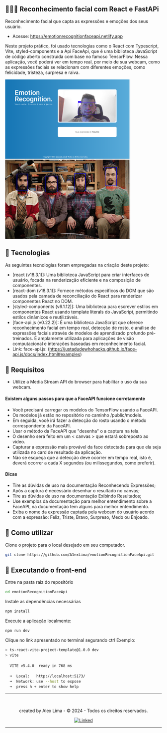 
## 🧑🏻‍💻 Reconhecimento facial com React e FastAPi

Reconhecimento facial que capta as expressões e emoções dos seus usuário.

* Acesse: <https://emotionrecognitionfaceapi.netlify.app>

Neste projeto prático, foi usado tecnologias como o React com Typescript, Vite, styled-components e a Api FaceApi, que é uma biblioteca JavaScript de código aberto construída com base no famoso TensorFlow. Nessa aplicação, você poderá ver em tempo real, por meio de sua webcam, como as expressões faciais se relacionam com diferentes emoções, como felicidade, tristeza, surpresa e raiva.

<p align="start">
  <img width="400" src="public/page.png">
  <img width="400" height="254" src="public/example.gif">
</p>

## 📄 Tecnologias

As seguintes tecnologias foram empregadas na criação deste projeto:

* [react (v18.3.1)]: Uma biblioteca JavaScript para criar interfaces de usuário, focada na renderização eficiente e na composição de componentes.
* [react-dom (v18.3.1)]: Fornece métodos específicos do DOM que são usados ​​pela camada de reconciliação do React para renderizar componentes React no DOM.
* [styled-components (v6.1.12)]: Uma biblioteca para escrever estilos em componentes React usando template literals do JavaScript, permitindo estilos dinâmicos e reutilizáveis.
* [face-api.js (v0.22.2)]: É uma biblioteca JavaScript que oferece reconhecimento facial em tempo real, detecção de rosto, e análise de expressões faciais através de modelos de aprendizado profundo pré-treinados. É amplamente utilizada para aplicações de visão computacional e interações baseadas em reconhecimento facial.
* Link: face-api.js: (<https://justadudewhohacks.github.io/face-api.js/docs/index.html#examples>)

## 🔨 Requisitos

* Utilize a Media Stream API do browser para habilitar o uso da sua webcam.

#### Existem alguns passos para que a FaceAPI funcione corretamente

* Você precisará carregar os modelos do TensorFlow usando a FaceAPI.
* Os modelos já estão no repositório no caminho /public/models.
* Em seguida, você irá fazer a detecção do rosto usando o método correspondente da FaceAPI.
* Usar o método da FaceAPI que "desenha" o a captura na tela.
* O desenho será feito em um < canvas > que estará sobreposto ao vídeo.
* Capturar a expressão mais provável da face detectada para que ela seja utilizada no card de resultado da aplicação.
* Não se esqueça que a detecção deve ocorrer em tempo real, isto é, deverá ocorrer a cada X segundos (ou milissegundos, como preferir).
  
#### Dicas

* Tire as dúvidas de uso na documentação Reconhecendo Expressões;
* Após a captura é necessário desenhar o resultado no canvas;
* Tire as dúvidas de uso na documentação Exibindo Resultados;
* Use exemplos da documentação para melhor entendimento sobre a FaceAPI, na documentação tem alguns para melhor entendimento.
* Exiba o nome da expressão captada pela webcam do usuário acordo com a expressão: Feliz, Triste, Bravo, Surpreso, Medo ou Enjoado.

## 🚀 Como utilizar

Clone o projeto para o local desejado em seu computador.

```bash
git clone https://github.com/A1exLima/emotionRecognitionFaceApi.git
```

## 🚧 Executando o front-end

Entre na pasta raiz do repositório

```bash
cd emotionRecognitionFaceApi
```

Instale as dependências necessárias

```bash
npm install
```

Execute a aplicação localmente:

```bash
npm run dev
```

Clique no link apresentado no terminal segurando ctrl
Exemplo:

```bash
> ts-react-vite-project-template@1.0.0 dev
> vite

  VITE v5.4.0  ready in 768 ms

  ➜  Local:   http://localhost:5173/
  ➜  Network: use --host to expose
  ➜  press h + enter to show help
```

___
<br/>
<p align="center"> created by Alex Lima  - © 2024 - Todos os direitos reservados.<p align="center">
 <a href="https://www.linkedin.com/in/a1exlima/" target="_blank"><img src="https://static.licdn.com/sc/h/5bukxbhy9xsil5mb7c2wulfbx" height="25" width="25" alt="Linked" />
</p></p>

___
